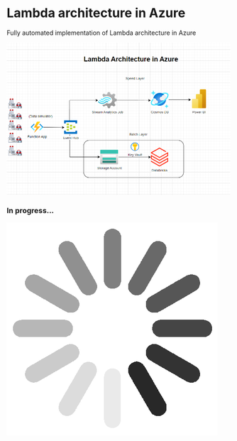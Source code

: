 # Lambda architecture in Azure

Fully automated implementation of Lambda architecture in Azure

![AZ diagram](./images/image.png)

### In progress...  
![Loading](images/loading.gif)